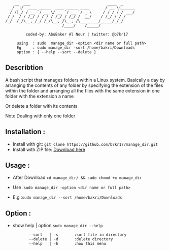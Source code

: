 
        __  ___                                  ____  _     
       /  |/  ____ _____  ____ _____ ____       / __ \(______
      / /|_/ / __ `/ __ \/ __ `/ __ `/ _ \     / / / / / ___/
     / /  / / /_/ / / / / /_/ / /_/ /  __/    / /_/ / / /    
    /_/  /_/\__,_/_/ /_/\__,_/\__, /\________/_____/_/_/     
                             /____/    /_____/  
						     
             coded-by: AbuBaker Al Nour | twitter: @b7kr17
	     
	     using  : sudo  manage_dir -option <dir name or full path>
	     Eg     : sudo manage_dir -sort /home/bakri/Downloads
	     option : { --help --sort --delete }
## Describtion
A bash script that manages folders within a Linux system.
Basically a day by arranging the contents of any folder by specifying the extension of the files within the folder and arranging all the files with the same extension in one folder with the extension a name

Or delete a folder with its contents

Note
Dealing with only one folder


## Installation :
- Install with git: `git clone https://github.com/b7kr17/manage_dir.git`
- Install with ZIP file: [Download here](https://github.com/b7kr17/manage_dir/archive/refs/heads/main.zip)

## Usage :
- After Download `cd manage_dir/ && sudo chmod +x manage_dir`

- Use  :`sudo manage_dir -option <dir name or full path>`
- E.g  :`sudo manage_dir --sort /home/bakri/Downloads`

## Option :
 - show help | option `sudo manage_dir --help`
 
		      --sort   | -s       :sort file in directory
    	      --delete | -d       :delete directory
              --help   | -h       :how this menu

